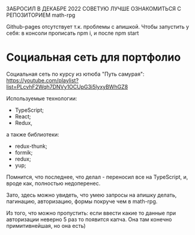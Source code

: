 ЗАБРОСИЛ В ДЕКАБРЕ 2022
СОВЕТУЮ ЛУЧШЕ ОЗНАКОМИТЬСЯ С РЕПОЗИТОРИЕМ math-rpg 

Github-pages отсутствует т.к. проблемы с апишкой. 
Чтобы запустить у себя: в консоли прописать npm i, и после npm start
# Социальная сеть для портфолио

Социальная сеть по курсу из ютюба "Путь самурая": https://youtube.com/playlist?list=PLcvhF2Wqh7DNVy1OCUpG3i5lyxyBWhGZ8

Используемые технологии: 
- TypeScript; 
- React; 
- Redux,

а также  библиотеки: 
- redux-thunk; 
- formik;
- redux;
- yup;

Помнится, что последнее, что делал - переносил все на TypeScript, и, вроде как, полностью недоперенес.

Зато, здесь можно увидеть, что умею запросы на апишку делать, пагинацию, авторизацию, формы покруче чем в math-rpg.

Из того, что можно пропустить: если ввести какие то данные при авторизации неверно 5 раз то появится капча. Она там конечно примитивнейшая, но она есть)